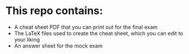 # This repo contains:
- A cheat sheet PDF that you can print out for the final exam
- The LaTeX files used to create the cheat sheet, which you can edit to your liking
- An answer sheet for the mock exam
